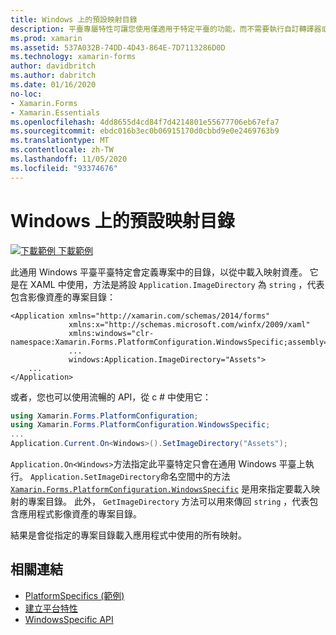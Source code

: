 ```yaml
---
title: Windows 上的預設映射目錄
description: 平臺專屬特性可讓您使用僅適用于特定平臺的功能，而不需要執行自訂轉譯器或效果。 本文說明如何使用 Windows 平臺特定的 Windows 平臺，在專案中定義映射資產的載入來原始目錄。
ms.prod: xamarin
ms.assetid: 537A032B-74DD-4D43-864E-7D7113286D0D
ms.technology: xamarin-forms
author: davidbritch
ms.author: dabritch
ms.date: 01/16/2020
no-loc:
- Xamarin.Forms
- Xamarin.Essentials
ms.openlocfilehash: 4dd8655d4cd84f7d4214801e55677706eb67efa7
ms.sourcegitcommit: ebdc016b3ec0b06915170d0cbbd9e0e2469763b9
ms.translationtype: MT
ms.contentlocale: zh-TW
ms.lasthandoff: 11/05/2020
ms.locfileid: "93374676"
---
```

# <a name="default-image-directory-on-windows"></a>Windows 上的預設映射目錄

[![下載範例](~/media/shared/download.png) 下載範例](/samples/xamarin/xamarin-forms-samples/userinterface-platformspecifics)

此通用 Windows 平臺平臺特定會定義專案中的目錄，以從中載入映射資產。 它是在 XAML 中使用，方法是將設 `Application.ImageDirectory` 為 `string` ，代表包含影像資產的專案目錄：

```xaml
<Application xmlns="http://xamarin.com/schemas/2014/forms"
             xmlns:x="http://schemas.microsoft.com/winfx/2009/xaml"
             xmlns:windows="clr-namespace:Xamarin.Forms.PlatformConfiguration.WindowsSpecific;assembly=Xamarin.Forms.Core"
             ...
             windows:Application.ImageDirectory="Assets">
    ...
</Application>
```

或者，您也可以使用流暢的 API，從 c # 中使用它：

```csharp
using Xamarin.Forms.PlatformConfiguration;
using Xamarin.Forms.PlatformConfiguration.WindowsSpecific;
...
Application.Current.On<Windows>().SetImageDirectory("Assets");
```

`Application.On<Windows>`方法指定此平臺特定只會在通用 Windows 平臺上執行。 `Application.SetImageDirectory`命名空間中的方法 [`Xamarin.Forms.PlatformConfiguration.WindowsSpecific`](xref:Xamarin.Forms.PlatformConfiguration.WindowsSpecific) 是用來指定要載入映射的專案目錄。 此外， `GetImageDirectory` 方法可以用來傳回 `string` ，代表包含應用程式影像資產的專案目錄。

結果是會從指定的專案目錄載入應用程式中使用的所有映射。

## <a name="related-links"></a>相關連結

- [PlatformSpecifics (範例) ](/samples/xamarin/xamarin-forms-samples/userinterface-platformspecifics)
- [建立平台特性](~/xamarin-forms/platform/platform-specifics/index.md#creating-platform-specifics)
- [WindowsSpecific API](xref:Xamarin.Forms.PlatformConfiguration.WindowsSpecific)